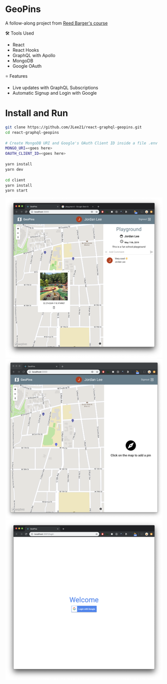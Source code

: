 # GeoPins

A follow-along project from [Reed Barger's course](https://www.udemy.com/build-a-realtime-app-with-react-hooks-and-graphql/learn/v4/overview)

🛠 Tools Used

- React
- React Hooks
- GraphQL with Apollo
- MongoDB
- Google OAuth

⭐️ Features

- Live updates with GraphQL Subscriptions
- Automatic Signup and Login with Google

# Install and Run

```bash
git clone https://github.com/JLee21/react-graphql-geopins.git
cd react-graphql-geopins

# Create MongoDB URI and Google's OAuth Client ID inside a file .env
MONGO_URI=<goes here>
OAUTH_CLIENT_ID=<goes here>

yarn install
yarn dev

cd client
yarn install
yarn start
```

![](./imgs/pin.png)
![](./imgs/draft.png)
![](./imgs/login.png)

